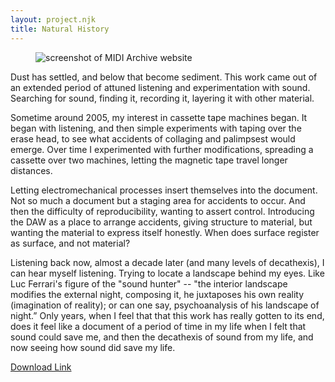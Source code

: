 ```yaml
---
layout: project.njk
title: Natural History
---
```

<figure class="figure-medium">
  <img src="https://reubenson-portfolio.s3.us-east-1.amazonaws.com/assets/projects/midi-archive-screenshot.jpg" alt="screenshot of MIDI Archive website">
  <!-- <figcaption></figcaption> -->
</figure>

Dust has settled, and below that become sediment. This work came out of an extended period of attuned listening and experimentation with sound. Searching for sound, finding it, recording it, layering it with other material.

Sometime around 2005, my interest in cassette tape machines began. It began with listening, and then simple experiments with taping over the erase head, to see what accidents of collaging and palimpsest would emerge. Over time I experimented with further modifications, spreading a cassette over two machines, letting the magnetic tape travel longer distances.

Letting electromechanical processes insert themselves into the document. Not so much a document but a staging area for accidents to occur. And then the difficulty of reproducibility, wanting to assert control. Introducing the DAW as a place to arrange accidents, giving structure to material, but wanting the material to express itself honestly. When does surface register as surface, and not material?

Listening back now, almost a decade later (and many levels of decathexis), I can hear myself listening. Trying to locate a landscape behind my eyes. Like Luc Ferrari's figure of the "sound hunter" -- "the interior landscape modifies the external night, composing it, he juxtaposes his own reality (imagination of reality); or can one say, psychoanalysis of his landscape of night.” Only years, when I feel that that this work has really gotten to its end, does it feel like a document of a period of time in my life when I felt that sound could save me, and then the decathexis of sound from my life, and now seeing how sound did save my life.

[Download Link]()
